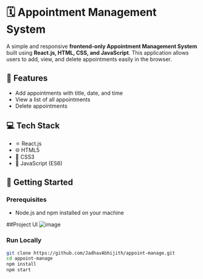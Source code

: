 # 🗓️ Appointment Management System

A simple and responsive **frontend-only Appointment Management System** built using **React.js, HTML, CSS, and JavaScript**. This application allows users to add, view, and delete appointments easily in the browser.

## 📌 Features

- Add appointments with title, date, and time
- View a list of all appointments
- Delete appointments

## 💻 Tech Stack

- ⚛️ React.js
- 🌐 HTML5
- 🎨 CSS3
- 📜 JavaScript (ES6)

## 🚀 Getting Started

### Prerequisites

- Node.js and npm installed on your machine

##Project UI
![image](https://github.com/user-attachments/assets/1db3437a-da9e-4e93-825a-0630bb0e1a48)


### Run Locally

```bash
git clone https://github.com/JadhavAbhijith/appoint-manage.git
cd appoint-manage
npm install
npm start
